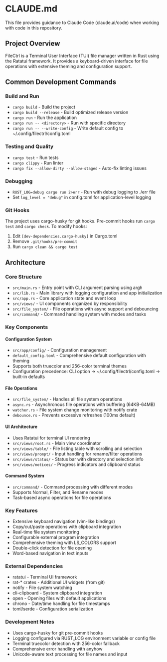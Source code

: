 # CLAUDE.md

This file provides guidance to Claude Code (claude.ai/code) when working with code in this repository.

## Project Overview

FileCtrl is a Terminal User Interface (TUI) file manager written in Rust using the Ratatui framework. It provides a keyboard-driven interface for file operations with extensive theming and configuration support.

## Common Development Commands

### Build and Run
- `cargo build` - Build the project
- `cargo build --release` - Build optimized release version
- `cargo run` - Run the application
- `cargo run -- <directory>` - Run with specific directory
- `cargo run -- --write-config` - Write default config to ~/.config/filectrl/config.toml

### Testing and Quality
- `cargo test` - Run tests
- `cargo clippy` - Run linter
- `cargo fix --allow-dirty --allow-staged` - Auto-fix linting issues

### Debugging
- `RUST_LOG=debug cargo run 2>err` - Run with debug logging to ./err file
- Set `log_level = "debug"` in config.toml for application-level logging

### Git Hooks
The project uses cargo-husky for git hooks. Pre-commit hooks run `cargo test` and `cargo check`. To modify hooks:
1. Edit `[dev-dependencies.cargo-husky]` in Cargo.toml
2. Remove `.git/hooks/pre-commit`
3. Run `cargo clean && cargo test`

## Architecture

### Core Structure
- `src/main.rs` - Entry point with CLI argument parsing using argh
- `src/lib.rs` - Main library with logging configuration and app initialization
- `src/app.rs` - Core application state and event loop
- `src/views/` - UI components organized by responsibility
- `src/file_system/` - File operations with async support and debouncing
- `src/command/` - Command handling system with modes and tasks

### Key Components

#### Configuration System
- `src/app/config/` - Configuration management
- `default_config.toml` - Comprehensive default configuration with theming
- Supports both truecolor and 256-color terminal themes
- Configuration precedence: CLI option → ~/.config/filectrl/config.toml → built-in defaults

#### File Operations
- `src/file_system/` - Handles all file system operations
- `async.rs` - Asynchronous file operations with buffering (64KB-64MB)
- `watcher.rs` - File system change monitoring with notify crate
- `debounce.rs` - Prevents excessive refreshes (100ms default)

#### UI Architecture
- Uses Ratatui for terminal UI rendering
- `src/views/root.rs` - Main view coordinator
- `src/views/table/` - File listing table with scrolling and selection
- `src/views/prompt/` - Input handling for rename/filter operations
- `src/views/status/` - Status bar with directory and selection info
- `src/views/notices/` - Progress indicators and clipboard status

#### Command System
- `src/command/` - Command processing with different modes
- Supports Normal, Filter, and Rename modes
- Task-based async operations for file operations

### Key Features
- Extensive keyboard navigation (vim-like bindings)
- Copy/cut/paste operations with clipboard integration
- Real-time file system monitoring
- Configurable external program integration
- Comprehensive theming with LS_COLORS support
- Double-click detection for file opening
- Word-based navigation in text inputs

### External Dependencies
- ratatui - Terminal UI framework
- rat-* crates - Additional UI widgets (from git)
- notify - File system watching
- cli-clipboard - System clipboard integration
- open - Opening files with default applications
- chrono - Date/time handling for file timestamps
- toml/serde - Configuration serialization

### Development Notes
- Uses cargo-husky for git pre-commit hooks
- Logging configured via RUST_LOG environment variable or config file
- Terminal truecolor detection with 256-color fallback
- Comprehensive error handling with anyhow
- Unicode-aware text processing for file names and input